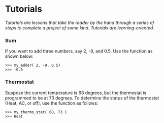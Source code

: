 # Tutorials
*Tutorials are lessons that take the reader by the hand through a series of steps to complete a project of some kind. Tutorials are learning-oriented.*

### Sum

If you want to add three numbers, say 2, -9, and 0.5. Use the function as shown below:
```
>>> my_adder( 2, -9, 0.5)
>>> -6.5
```

### Thermostat

Suppose the current temperature is 68 degrees, but the thermostat is programmed to be at 73 degrees. To determine the status of the thermostat (Heat, AC, or off), use the function as follows:
```
>>> my_thermo_stat( 68, 73 )
>>> Heat
```